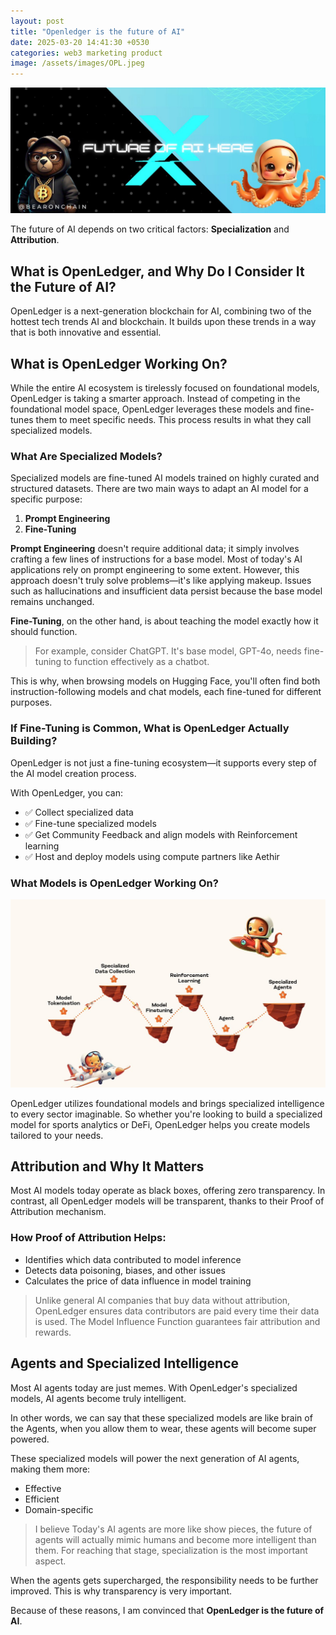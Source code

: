 ```yaml
---
layout: post
title: "Openledger is the future of AI"
date: 2025-03-20 14:41:30 +0530
categories: web3 marketing product 
image: /assets/images/OPL.jpeg
---
```

![Openledger is the future of AI](/assets/images/OPL.jpeg)

The future of AI depends on two critical factors: **Specialization** and **Attribution**.

## What is OpenLedger, and Why Do I Consider It the Future of AI?

OpenLedger is a next-generation blockchain for AI, combining two of the hottest tech trends AI and blockchain. It builds upon these trends in a way that is both innovative and essential.

## What is OpenLedger Working On?

While the entire AI ecosystem is tirelessly focused on foundational models, OpenLedger is taking a smarter approach.
Instead of competing in the foundational model space, OpenLedger leverages these models and fine-tunes them to meet specific needs. This process results in what they call specialized models.

### What Are Specialized Models?

Specialized models are fine-tuned AI models trained on highly curated and structured datasets. There are two main ways to adapt an AI model for a specific purpose:

1. **Prompt Engineering**
2. **Fine-Tuning**

**Prompt Engineering** doesn't require additional data; it simply involves crafting a few lines of instructions for a base model. Most of today's AI applications rely on prompt engineering to some extent. However, this approach doesn't truly solve problems—it's like applying makeup. Issues such as hallucinations and insufficient data persist because the base model remains unchanged.

**Fine-Tuning**, on the other hand, is about teaching the model exactly how it should function.

> For example, consider ChatGPT. It's base model, GPT-4o, needs fine-tuning to function effectively as a chatbot.

This is why, when browsing models on Hugging Face, you'll often find both instruction-following models and chat models, each fine-tuned for different purposes.

### If Fine-Tuning is Common, What is OpenLedger Actually Building?

OpenLedger is not just a fine-tuning ecosystem—it supports every step of the AI model creation process.

With OpenLedger, you can:
- ✅ Collect specialized data
- ✅ Fine-tune specialized models 
- ✅ Get Community Feedback and align models with Reinforcement learning
- ✅ Host and deploy models using compute partners like Aethir

### What Models is OpenLedger Working On?

![Lifecycle](/assets/images/LIFECYCLE.jpeg)


OpenLedger utilizes foundational models and brings specialized intelligence to every sector imaginable.
So whether you're looking to build a specialized model for sports analytics or DeFi, OpenLedger helps you create models tailored to your needs.

## Attribution and Why It Matters

Most AI models today operate as black boxes, offering zero transparency.
In contrast, all OpenLedger models will be transparent, thanks to their Proof of Attribution mechanism.

### How Proof of Attribution Helps:
- Identifies which data contributed to model inference
- Detects data poisoning, biases, and other issues
- Calculates the price of data influence in model training

> Unlike general AI companies that buy data without attribution, OpenLedger ensures data contributors are paid every time their data is used. The Model Influence Function guarantees fair attribution and rewards.

## Agents and Specialized Intelligence

Most AI agents today are just memes. With OpenLedger's specialized models, AI agents become truly intelligent.

In other words, we can say that these specialized models are like brain of the Agents, when you allow them to wear, these agents will become super powered.

These specialized models will power the next generation of AI agents, making them more:
- Effective
- Efficient
- Domain-specific

> I believe Today's AI agents are more like show pieces, the future of agents will actually mimic humans and become more intelligent than them. For reaching that stage, specialization is the most important aspect.

When the agents gets supercharged, the responsibility needs to be further improved. This is why transparency is very important. 

Because of these reasons, I am convinced that **OpenLedger is the future of AI**.
